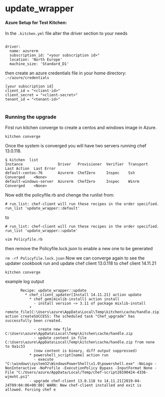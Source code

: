 # update_wrapper

####  Azure Setup for Test Kitchen:
In the `.kitchen.yml` file alter the driver section to your needs

```

driver:
  name: azurerm
  subscription_id: "<your subscription id>"
  location: 'North Europe'
  machine_size: 'Standard_D1'
```

then create an azure credentials file in your home directory:
`.~/azure/credentials`

```
[your subscription id]
client_id = "<client-id>"
client_secret = "<client-secret>"
tenant_id = "<tenant-id>"
```

#

### Running the upgrade

First run kitchen converge to create a centos and windows image in Azure.

```kitchen converge```

Once the system is converged you will have two servers running chef 13.0.118.
```
$ kitchen  list
Instance                Driver   Provisioner  Verifier  Transport  Last Action  Last Error
default-centos-76       Azurerm  ChefZero     Inspec    Ssh        Converged    <None>
default-windows-server  Azurerm  ChefZero     Inspec    Winrm      Converged    <None>
```

Now edit the policyfile.rb and chenge the runlist from:

```
# run_list: chef-client will run these recipes in the order specified.
run_list 'update_wrapper::default'
```

to

```
# run_list: chef-client will run these recipes in the order specified.
run_list 'update_wrapper::update'
```

```vim Policyfile.rb```

then remove the Policyfile.lock.json to enable a new one to be generated

```rm -rf Policyfile.lock.json```
Now we can converge again to see the updater cookbook run and update chef client 13.0.118 to chef client 14.11.21

```kitchen converge```

example log output
```
       Recipe: update_wrapper::update
         * chef_client_updater[Install 14.11.21] action update
           * chef_gem[mixlib-install] action install
             - install version ~> 3.11 of package mixlib-install
           * remote_file[C:\Users\azure\AppData\Local\Temp\kitchen\cache/handle.zip] action createSUCCESS: The scheduled task "Chef_upgrade" has successfully been created.
       
             - create new file C:\Users\azure\AppData\Local\Temp\kitchen\cache/handle.zip
             - update content in file C:\Users\azure\AppData\Local\Temp\kitchen\cache/handle.zip from none to 9a1c33
             (new content is binary, diff output suppressed)
           * powershell_script[name] action run
             - execute "C:\windows\system32\WindowsPowerShell\v1.0\powershell.exe" -NoLogo -NonInteractive -NoProfile -ExecutionPolicy Bypass -InputFormat None -File "C:/Users/azure/AppData/Local/Temp/chef-script20190424-4336-wjmxht.ps1"
           - upgrade chef-client 13.0.118 to 14.11.21[2019-04-24T09:04:06+00:00] WARN: New chef-client installed and exit is allowed. Forcing chef e
